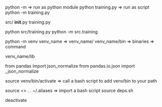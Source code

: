 python -m  => run as python module
python training.py => run as script
python -m training.py

src/
__init__.py
training.py

python src/training.py
python -m src.training

python -m venv venv_name
=> venv_name/
venv_name/bin => binaries => command

venv_name/lib

from pandas import json_normalize
from pandas.io.json import \_json_normalize

source venv/bin/activate => call a bash script to add venv/bin to your path

source \<> .
. ~/.aliases => import a bash script
source deps.sh

deactivate
